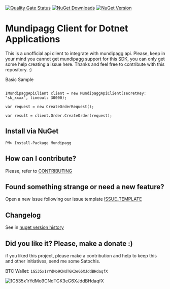 [![Quality Gate Status](https://sonarcloud.io/api/project_badges/measure?project=ThiagoBarradas_mundipagg-dotnet&metric=alert_status)](https://sonarcloud.io/dashboard?id=ThiagoBarradas_mundipagg-dotnet)
[![NuGet Downloads](https://img.shields.io/nuget/dt/Mundipagg.svg)](https://www.nuget.org/packages/Mundipagg/)
[![NuGet Version](https://img.shields.io/nuget/v/Mundipagg.svg)](https://www.nuget.org/packages/Mundipagg/)
<!-- [![Coverage](https://sonarcloud.io/api/project_badges/measure?project=ThiagoBarradas_mundipagg-dotnet&metric=coverage)](https://sonarcloud.io/dashboard?id=ThiagoBarradas_mundipagg-dotnet) -->

# Mundipagg Client for Dotnet Applications

This is a unofficial api client to integrate with mundipagg api. Please, keep in your mind you cannot get mundipagg support for this SDK, you can only get some help creating a issue here. Thanks and feel free to contribute with this repository. :)

Basic Sample

```

IMundipaggApiClient client = new MundipaggApiClient(secretKey: "sk_xxxx", timeout: 30000);

var request = new CreateOrderRequest();

var result = client.Order.CreateOrder(request);

```

## Install via NuGet

```
PM> Install-Package Mundipagg
```

## How can I contribute?
Please, refer to [CONTRIBUTING](.github/CONTRIBUTING.md)

## Found something strange or need a new feature?
Open a new Issue following our issue template [ISSUE_TEMPLATE](.github/ISSUE_TEMPLATE.md)

## Changelog
See in [nuget version history](https://www.nuget.org/packages/Mundipagg)

## Did you like it? Please, make a donate :)

if you liked this project, please make a contribution and help to keep this and other initiatives, send me some Satochis.

BTC Wallet: `1G535x1rYdMo9CNdTGK3eG6XJddBHdaqfX`

![1G535x1rYdMo9CNdTGK3eG6XJddBHdaqfX](https://i.imgur.com/mN7ueoE.png)
